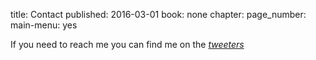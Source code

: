 title: Contact
published: 2016-03-01
book: none
chapter:
page_number:
main-menu: yes

If you need to reach me you can find me on the <a href="chipperdoodles.twitter.com">*tweeters*</a>
